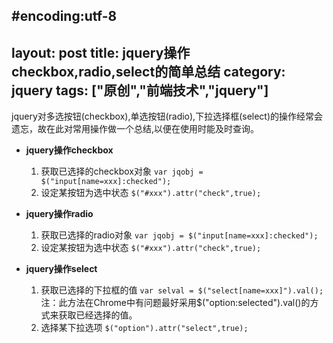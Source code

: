 #encoding:utf-8
---
layout: post
title: jquery操作checkbox,radio,select的简单总结
category: jquery
tags: ["原创","前端技术","jquery"]
---

jquery对多选按钮(checkbox),单选按钮(radio),下拉选择框(select)的操作经常会遗忘，故在此对常用操作做一个总结,以便在使用时能及时查询。 

- **jquery操作checkbox**
    1. 获取已选择的checkbox对象    `var jqobj = $("input[name=xxx]:checked");`  
    2. 设定某按钮为选中状态    `$("#xxx").attr("check",true);`   
	 
    
- **jquery操作radio**  
	1. 获取已选择的radio对象     `var jqobj = $("input[name=xxx]:checked");`  
	2. 设定某按钮为选中状态    `$("#xxx").attr("check",true);`  
    
    
- **jquery操作select**
 	1. 获取已选择的下拉框的值   `var selval = $("select[name=xxx]").val();`  
	注：此方法在Chrome中有问题最好采用$("option:selected").val()的方式来获取已经选择的值。  
	2. 选择某下拉选项    `$("option").attr("select",true);`  	
    
    